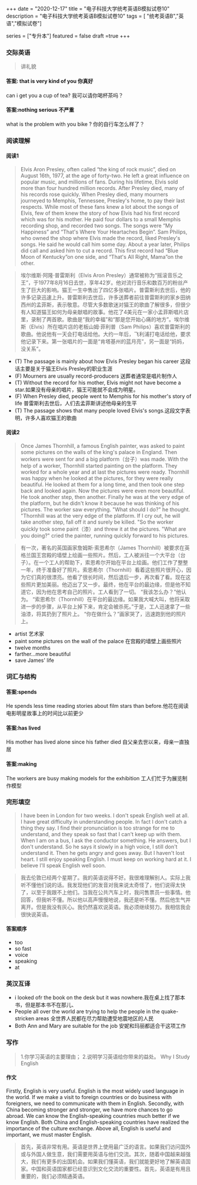 +++
date = "2020-12-17"
title = "电子科技大学统考英语B模拟试卷10"
description = "电子科技大学统考英语B模拟试卷10"
tags = [ "统考英语B","英语","模拟试卷"]
 
series = ["专升本"]
featured = false
draft =true 
+++

### 交际英语
> 讲礼貌
#### 答案: that is very kind of you 你真好
can i get you a cup of tea? 我可以请你喝杯茶吗？
#### 答案:nothing serious  不严重
what is the problem with you bike ? 你的自行车怎么样了？


### 阅读理解

#### 阅读1
> Elvis Aron Presley, often called “the king of rock music”, died on August 16th, 1977, at the age of forty-two. He left a great influence on popular music, and millions of fans. During his lifetime, Elvis sold more than four hundred million records. After Presley died, many of his records rose quickly. When Presley died, many mourners journeyed to Memphis, Tennessee, Presley's home, to pay their last respects. While most of these fans knew a lot about the songs of Elvis, few of them knew the story of how Elvis had his first record which was for his mother. He paid four dollars to a small Memphis recording shop, and recorded two songs. The songs were “My Happiness” and “That's Where Your Heartaches Begin”. Sam Philips, who owned the shop where Elvis made the record, liked Presley's songs. He said he would call him some day. About a year later, Philips did call and asked him to cut a record. This first record had “Blue Moon of Kentucky”on one side, and “That's All Right, Mama”on the other.

> 埃尔维斯·阿隆·普雷斯利（Elvis Aron Presley）通常被称为“摇滚音乐之王”，于1977年8月16日去世，享年42岁。他对流行音乐和数百万的粉丝产生了巨大的影响。猫王一生中售出了四亿多张唱片。普雷斯利去世后，他的许多记录迅速上升。普雷斯利去世后，许多送葬者前往普雷斯利的家乡田纳西州的孟菲斯，表示敬意。尽管大多数歌迷对猫王的歌曲了解很多，但很少有人知道猫王如何为母亲献唱的故事。他花了4美元在一家小孟菲斯唱片店里，录制了两首歌。歌曲是“我的幸福”和“那是您开始心痛的地方”。埃尔维斯（Elvis）所在唱片店的老板山姆·菲利普（Sam Philips）喜欢普雷斯利的歌曲。他说他有一天会打电话给他。大约一年后，飞利浦打电话给他，要求他记录下来。第一张唱片的一面是“肯塔基州的蓝月亮”，另一面是“妈妈，没关系”。
* (T) The passage is mainly about how Elvis Presley began his career 这段话主要是关于猫王Elvis Presley的职业生涯
* (F) Mourners are usually record-producers 送葬者通常是唱片制作人
* (T) Without the record for his mother, Elvis might not have become a star.如果没有母亲的唱片，猫王可能就不会成为明星。
* (F) When Presley died, people went to Memphis for his mother's story of life 普雷斯利去世后，人们去孟菲斯讲述他母亲的生平
* (T) The passage shows that many people loved Elvis's songs.这段文字表明，许多人喜欢猫王的歌曲
#### 阅读2
> Once James Thornhill, a famous English painter, was asked to paint some pictures on the walls of the king's palace in England.
  Then workers were sent for and a big platform（台子）was made.
  With the help of a worker, Thornhill started painting on the platform. They worked for a whole year and at last the pictures were ready.
  Thornhill was happy when he looked at the pictures, for they were really beautiful. He looked at them for a long time, and then took one step back and looked again. Now the pictures were even more beautiful. He took another step, then another. Finally he was at the very edge of the platform, but he didn't know it because he was thinking of his pictures.
  The worker saw everything. "What should I do?" he thought. "Thornhill was at the very edge of the platform. If I cry out, he will take another step, fall off it and surely be killed. "So the worker quickly took some paint（漆）and threw it at the pictures.
  "What are you doing?" cried the painter, running quickly forward to his pictures.

> 有一次，著名的英国画家詹姆斯·索恩希尔（James Thornhill）被要求在英格兰国王宫殿的墙壁上绘画一些照片。然后，工人被派往一个大平台（台子）。在一个工人的帮助下，索恩希尔开始在平台上绘画。他们工作了整整一年，终于准备好了照片。索恩希尔（Thornhill）看着这些照片很开心，因为它们真的很漂亮。他看了很长时间，然后退后一步，再次看了看。现在这些照片更加美丽。他迈出了又一步。最终，他在平台的最边缘，但是他不知道它，因为他在思考自己的照片。工人看到了一切。 “我该怎么办？”他认为。 “索恩希尔（Thornhill）在平台的最边缘。如果我大喊大叫，他将采取进一步的步骤，从平台上掉下来，肯定会被杀死。”于是，工人迅速拿了一些油漆，将其扔到了照片上。 “你在做什么？”画家哭了，迅速跑到他的照片上。

* artist 艺术家
* paint some pictures on the wall of the palace 在宫殿的墙壁上画些照片
* twelve months 
* farther…more beautiful
* save James' life


### 词汇与结构
#### 答案:spends
He spends  less time reading stories about film stars than before.他花在阅读电影明星故事上的时间比以前更少
#### 答案:has lived
His mother has lived alone since his father died 自父亲去世以来，母亲一直独居
#### 答案:making
The workers are busy making models for the exhibition  工人们忙于为展览制作模型

### 完形填空
> I have been in London for two weeks. I don't speak English well at all. I have great difficulty in understanding people. In fact I don't catch a thing they say. I find their pronunciation is too strange for me to understand, and they speak so fast that I can't keep up with them. When I am on a bus, I ask the conductor something. He answers, but I don't understand. So he says it slowly in a high voice, I still don't understand it. Then he gets angry and goes away.
  But I haven't lost heart. I still enjoy speaking English. I must keep on working hard at it. I believe I'll speak English well soon.

> 我去伦敦已经两个星期了。我的英语说得不好。我很难理解别人。实际上我听不懂他们说的话。我发现他们的发音对我来说太奇怪了，他们说得太快了，以至于我跟不上他们。当我在公共汽车上时，我问售票员一些事情。他回答，但我听不懂。所以他以高声慢慢地说，我还是听不懂。然后他生气并离开。但是我没有灰心。我仍然喜欢说英语。我必须继续努力。我相信我会很快说英语。
#### 答案顺序
* too
* so fast
* voice
* speaking
* at
### 英汉互译
* i looked ofr the book on the desk but it was nowhere.我在桌上找了那本书，但是那本书不在那儿、
* People all over the world are trying to help the people in the quake-stricken areas 全世界人民都在尽力帮助遭受地震地区的人民
* Both Ann and Mary are suitable for the job 安妮和玛丽都适合干这项工作


### 写作 
> 1.你学习英语的主要理由；
  2.说明学习英语给你带来的益处。
  Why I Study English
#### 作文
Firstly, English is very useful. English is the most widely used language in the world. If we make a visit to foreign countries or do business with foreigners, we need to communicate with them in English. Secondly, with China becoming stronger and stronger, we have more chances to go abroad. We can know the English-speaking countries much better if we know English. Both China and English-speaking countries have realized the importance of the culture exchange. Above all, English is useful and important, we must master English.

> 首先，英语非常有用。英语是世界上使用最广泛的语言。如果我们访问国外或与外国人做生意，我们需要用英语与他们交流。其次，随着中国越来越强大，我们有更多的出国机会。如果我们懂英语，我们就能更好地了解英语国家。中国和英语国家都已经意识到文化交流的重要性。首先，英语是有用且重要的，我们必须精通英语。